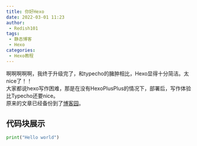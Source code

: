 ```yaml
---
title: 你好Hexo
date: 2022-03-01 11:23
author:
 - Redish101
tags:
 - 静态博客
 - Hexo
categories:
 - Hexo教程
---
```


啊啊啊啊啊，我终于升级完了，和typecho的臃肿相比，Hexo显得十分简洁。太nice了！！  
大家都说hexo写作困难，那是在没有HexoPlusPlus的情况下，部署后，写作体验比Typecho还要nice。  
原来的文章已经备份到了[博客园](https://cnblogs.com/redish101)。
## 代码块展示
```python
print("Hello world")
```